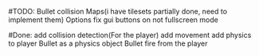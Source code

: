 #TODO:
    Bullet collision
    Maps(i have tilesets partially done, need to implement them)
    Options
    fix gui buttons on not fullscreen mode
    
    
#Done:
    add collision detection(For the player)
    add movement
    add physics to player
    Bullet as a physics object
    Bullet fire from the player
